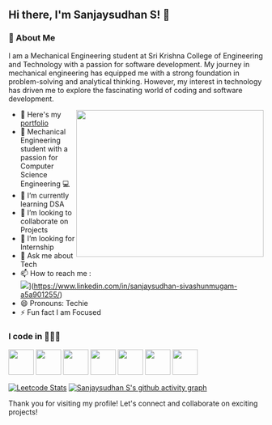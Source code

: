## Hi there, I'm Sanjaysudhan S! 👋

### 🚀 About Me
I am a Mechanical Engineering student at Sri Krishna College of Engineering and Technology with a passion for software development. My journey in mechanical engineering has equipped me with a strong foundation in problem-solving and analytical thinking. However, my interest in technology has driven me to explore the fascinating world of coding and software development.


<img align="right" width="370" height="290" src="https://imarticus.org/blog/wp-content/uploads/2020/09/rt.gif">

- 🔭 Here's my [portfolio](https://sanjaysudhan.netlify.app)     
- 🔧  Mechanical Engineering student with a passion for Computer Science Engineering 💻            
- 🌱 I’m currently learning DSA
- 👯 I’m looking to collaborate on Projects
- 🤔 I’m looking for Internship
- 💬 Ask me about Tech
- 📫 How to reach me :
<br /> <img src="https://img.shields.io/badge/LinkedIn-0077B5?style=for-the-badge&logo=linkedin&logoColor=white" />](https://www.linkedin.com/in/sanjaysudhan-sivashunmugam-a5a901255/)
- 😄 Pronouns: Techie
- ⚡ Fun fact I am Focused


### I code in 🧑🏾‍💻
<img height="50" width="50" src="https://img.icons8.com/color/48/000000/java-coffee-cup-logo.png" /> <img height="50" width="50" src="https://img.icons8.com/color/48/000000/html-5.png" />  <img height="50" width="50" src="https://img.icons8.com/color/48/000000/css3.png" /> <img height="50" width="50" src="https://img.icons8.com/color/48/000000/bootstrap.png" />
<img height="50" width="50" src="https://img.icons8.com/color/48/000000/python.png" /> <img height="50" width="50" src="https://img.icons8.com/color/48/000000/c-plus-plus-logo.png" /> 
<img height="50" width="50" src="https://img.icons8.com/color/48/000000/javascript.png"/>



[![Leetcode Stats](https://leetcard.jacoblin.cool/SanjaysudhanS?theme=dark&font=Brygada%201918&ext=heatmap)](https://leetcode.com/u/SanjaysudhanS)
[![Sanjaysudhan S's github activity graph](https://github-readme-activity-graph.vercel.app/graph?username=SanjaysudhanSivashunmugam&bg_color=000000&color=ffffff&line=04ff00&point=ffffff&area=true&hide_border=true)](https://github.com/SanjaysudhanSivashunmugam)


Thank you for visiting my profile! Let's connect and collaborate on exciting projects!
